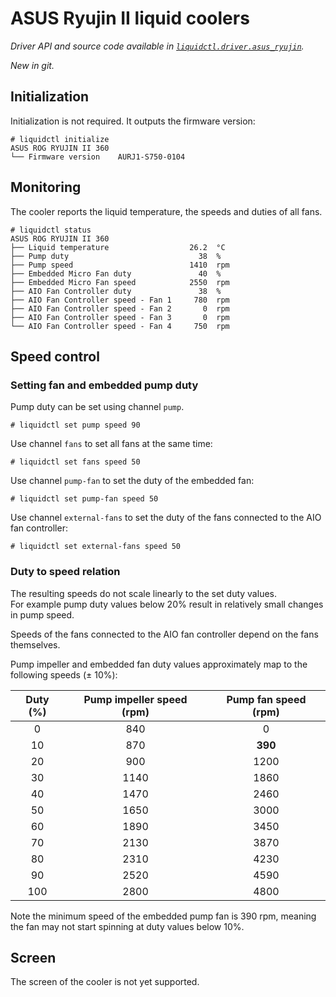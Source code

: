 # ASUS Ryujin II liquid coolers
_Driver API and source code available in [`liquidctl.driver.asus_ryujin`](../liquidctl/driver/asus_ryujin.py)._

_New in git._<br>

## Initialization

Initialization is not required. It outputs the firmware version:

```
# liquidctl initialize
ASUS ROG RYUJIN II 360
└── Firmware version    AURJ1-S750-0104
```


## Monitoring

The cooler reports the liquid temperature, the speeds and duties of all fans.

```
# liquidctl status
ASUS ROG RYUJIN II 360
├── Liquid temperature                  26.2  °C
├── Pump duty                             38  %
├── Pump speed                          1410  rpm
├── Embedded Micro Fan duty               40  %
├── Embedded Micro Fan speed            2550  rpm
├── AIO Fan Controller duty               38  %
├── AIO Fan Controller speed - Fan 1     780  rpm
├── AIO Fan Controller speed - Fan 2       0  rpm
├── AIO Fan Controller speed - Fan 3       0  rpm
└── AIO Fan Controller speed - Fan 4     750  rpm
```


## Speed control

### Setting fan and embedded pump duty

Pump duty can be set using channel `pump`.

```
# liquidctl set pump speed 90
```

Use channel `fans` to set all fans at the same time:

```
# liquidctl set fans speed 50
```

Use channel `pump-fan` to set the duty of the embedded fan:

```
# liquidctl set pump-fan speed 50
```

Use channel `external-fans` to set the duty of the fans connected to the AIO fan controller:

```
# liquidctl set external-fans speed 50
```

### Duty to speed relation

The resulting speeds do not scale linearly to the set duty values.  
For example pump duty values below 20% result in relatively small changes in pump speed.

Speeds of the fans connected to the AIO fan controller depend on the fans themselves.

Pump impeller and embedded fan duty values approximately map to the following speeds (± 10%):

| Duty (%) | Pump impeller speed (rpm) | Pump fan speed (rpm) |
|:---:|:---:|:---:|
| 0 | 840 | 0 |
| 10 | 870 | **390** |
| 20 | 900 | 1200 |
| 30 | 1140 | 1860 |
| 40 | 1470 | 2460 |
| 50 | 1650 | 3000 |
| 60 | 1890 | 3450 |
| 70 | 2130 | 3870 |
| 80 | 2310 | 4230 |
| 90 | 2520 | 4590 |
| 100 | 2800 | 4800 |

Note the minimum speed of the embedded pump fan is 390 rpm, meaning the fan may not start spinning at duty values below 10%.



## Screen

The screen of the cooler is not yet supported.
